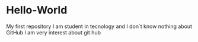 # Hello-World
My first repository
I am student in tecnology and I don`t know nothing about GitHub
I am very interest about git hub

